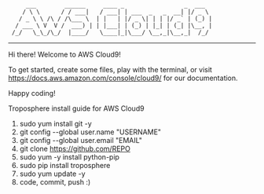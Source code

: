          ___        ______     ____ _                 _  ___  
        / \ \      / / ___|   / ___| | ___  _   _  __| |/ _ \ 
       / _ \ \ /\ / /\___ \  | |   | |/ _ \| | | |/ _` | (_) |
      / ___ \ V  V /  ___) | | |___| | (_) | |_| | (_| |\__, |
     /_/   \_\_/\_/  |____/   \____|_|\___/ \__,_|\__,_|  /_/ 
 ----------------------------------------------------------------- 


Hi there! Welcome to AWS Cloud9!

To get started, create some files, play with the terminal,
or visit https://docs.aws.amazon.com/console/cloud9/ for our documentation.

Happy coding!

Troposphere install guide for AWS Cloud9

1. sudo yum install git -y
2. git config --global user.name "USERNAME"
3. git config --global user.email "EMAIL"
4. git clone https://github.com/REPO
5. sudo yum -y install python-pip
6. sudo pip install troposphere
7. sudo yum update -y
8. code, commit, push :)